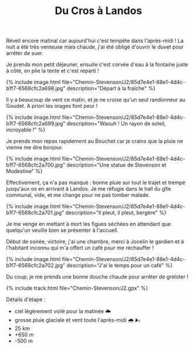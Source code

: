 ﻿---
title: "Du Cros à Landos"
permalink: /Chemin-Stevenson/J2/
sidebar:
  nav: "chemin_stevenson"
enable_tracks: true
---

Réveil encore matinal car aujourd'hui c'est tempête dans l'après-midi !
La nuit a été très venteuse mais chaude, j'ai été obligé d'ouvrir le duvet pour arrêter de suer.

Je prends mon petit déjeuner, ensuite c'est corvée d'eau à la fontaine juste à côté, on plie la tente et c'est reparti !

{% include image.html file="Chemin-Stevenson/J2/85d7e4e1-88e1-4d4c-b1f7-6568cfc2a698.jpg" description="Départ à la fraîche" %}

Il y a beaucoup de vent ce matin, et je ne croise qu'un seul randonneur au Goudet. A priori les orages font peur !

{% include image.html file="Chemin-Stevenson/J2/85d7e4e1-88e1-4d4c-b1f7-6568cfc2a699.jpg" description="Waouh ! Un rayon de soleil, incroyable !" %}

Je prends mon repas rapidement au Bouchet car je crains que la pluie ne vienne me dire bonjour.

{% include image.html file="Chemin-Stevenson/J2/85d7e4e1-88e1-4d4c-b1f7-6568cfc2a700.jpg" description="Une statue de Stevenson et Modestine" %}

Effectivement, ça n'a pas manqué : bonne pluie sur tout le trajet et trempé jusqu'aux os en arrivant à Landos. Je me réfugie dans le hall du gîte communal, vide, et me change pour ne pas tomber malade.

{% include image.html file="Chemin-Stevenson/J2/85d7e4e1-88e1-4d4c-b1f7-6568cfc2a701.jpg" description="Il pleut, il pleut, bergère" %}

Je me venge en mettant à mort les figues séchées en attendant que quelqu'un veuille bien se présenter à l'accueil.

Début de soirée, victoire, j'ai une chambre, merci à Jocelin le gardien et à l'habitant inconnu qui m'a offert un café pour me réchauffer !

{% include image.html file="Chemin-Stevenson/J2/85d7e4e1-88e1-4d4c-b1f7-6568cfc2a702.jpg" description="J'ai le temps pour un café" %}

Du coup, je me prends une bonne douche chaude pour arrêter de greloter !

{% include track.html file="Chemin-Stevenson/J2.gpx" %}

Détails d'étape :
* ciel légèrement voilé pour la matinée :sun_behind_large_cloud:
* grosse pluie glaciale et vent toute l'après-midi :cloud_with_rain: :wind_face:
* 25 km
* +650 m
* -500 m
